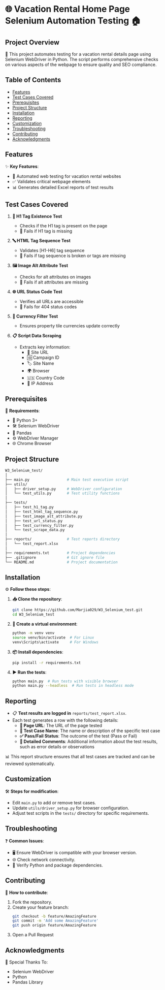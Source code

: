 # 🌐 Vacation Rental Home Page Selenium Automation Testing 🏠

## Project Overview
🚀 This project automates testing for a vacation rental details page using Selenium WebDriver in Python. The script performs comprehensive checks on various aspects of the webpage to ensure quality and SEO compliance.

## Table of Contents
- [Features](#features)
- [Test Cases Covered](#test-cases-covered)
- [Prerequisites](#prerequisites)
- [Project Structure](#project-structure)
- [Installation](#installation)
- [Reporting](#reporting)
- [Customization](#customization)
- [Troubleshooting](#troubleshooting)
- [Contributing](#contributing)
- [Acknowledgments](#acknowledgments)

## Features
✨ **Key Features**:
- 🤖 Automated web testing for vacation rental websites
- ✅ Validates critical webpage elements
- 📊 Generates detailed Excel reports of test results

## Test Cases Covered
1. **📝 H1 Tag Existence Test**  
   - Checks if the H1 tag is present on the page  
   - 🚫 Fails if H1 tag is missing  

2. **🔤 HTML Tag Sequence Test**  
   - Validates [H1-H6] tag sequence  
   - 🚫 Fails if tag sequence is broken or tags are missing  

3. **🖼️ Image Alt Attribute Test**  
   - Checks for alt attributes on images  
   - 🚫 Fails if alt attributes are missing  

4. **🌐 URL Status Code Test**  
   - Verifies all URLs are accessible  
   - 🚫 Fails for 404 status codes  

5. **💱 Currency Filter Test**  
   - Ensures property tile currencies update correctly  

6. **📋 Script Data Scraping**  
   - Extracts key information:  
     - 🔗 Site URL  
     - 🆔 Campaign ID  
     - 🏷️ Site Name  
     - 🌍 Browser  
     - 🇺🇸 Country Code  
     - 📶 IP Address  

## Prerequisites
📌 **Requirements**:
- 🐍 Python 3+
- 🛠️ Selenium WebDriver
- 🐼 Pandas
- ⚙️ WebDriver Manager
- 🌐 Chrome Browser

## Project Structure

```bash
W3_Selenium_test/
│
├── main.py                 # Main test execution script
├── utils/
│   ├── driver_setup.py     # WebDriver configuration
│   └── test_utils.py       # Test utility functions
│
├── tests/
│   ├── test_h1_tag.py
│   ├── test_html_tag_sequence.py
│   ├── test_image_alt_attribute.py
│   ├── test_url_status.py
│   ├── test_currency_filter.py
│   └── test_scrape_data.py
│
├── reports/                # Test reports directory
│   └── test_report.xlsx
│
├── requirements.txt        # Project dependencies
├── .gitignore              # Git ignore file
└── README.md               # Project documentation

```

## Installation
⚙️ **Follow these steps**:

1. **📥 Clone the repository**:
    ```bash
    git clone https://github.com/Marjia029/W3_Selenium_test.git
    cd W3_Selenium_test
    ```

2. **🌟 Create a virtual environment**:
    ```bash
    python -m venv venv
    source venv/bin/activate  # For Linux
    venv\Scripts\activate     # For Windows
    ```

3. **📦 Install dependencies**:
    ```bash
    pip install -r requirements.txt
    ```

4. **▶️ Run the tests**:
    ```bash
    python main.py  # Run tests with visible browser
    python main.py --headless  # Run tests in headless mode
    ```

## Reporting

- 📋 **Test results are logged in** `reports/test_report.xlsx`.  
- Each test generates a row with the following details:  
    - **🔗 Page URL**: The URL of the page tested  
    - **📝 Test Case Name**: The name or description of the specific test case  
    - **✅ Pass/Fail Status**: The outcome of the test (Pass or Fail)  
    - **💬 Detailed Comments**: Additional information about the test results, such as error details or observations  

📊 This report structure ensures that all test cases are tracked and can be reviewed systematically.

## Customization

🛠️ **Steps for modification**:  
- Edit `main.py` to add or remove test cases.  
- Update `utils/driver_setup.py` for browser configuration.  
- Adjust test scripts in the `tests/` directory for specific requirements.

## Troubleshooting

❓ **Common Issues**:  
- 🖥️ Ensure WebDriver is compatible with your browser version.  
- 🌐 Check network connectivity.  
- 🐍 Verify Python and package dependencies.

## Contributing

🤝 **How to contribute**:
1. Fork the repository.
2. Create your feature branch:  
   ```bash
   git checkout -b feature/AmazingFeature
   git commit -m 'Add some AmazingFeature'
   git push origin feature/AmazingFeature
   ```
3. Open a Pull Request

## Acknowledgments

🎉 Special Thanks To:

- Selenium WebDriver
- Python
- Pandas Library

